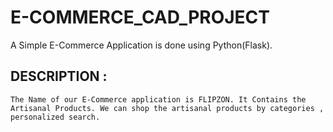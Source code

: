 # E-COMMERCE_CAD_PROJECT
A Simple E-Commerce Application is done using Python(Flask).

## DESCRIPTION :
	The Name of our E-Commerce application is FLIPZON. It Contains the Artisanal Products. We can shop the artisanal products by categories , personalized search. 
